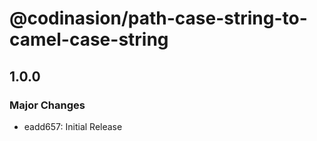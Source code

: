 # @codinasion/path-case-string-to-camel-case-string

## 1.0.0

### Major Changes

- eadd657: Initial Release
